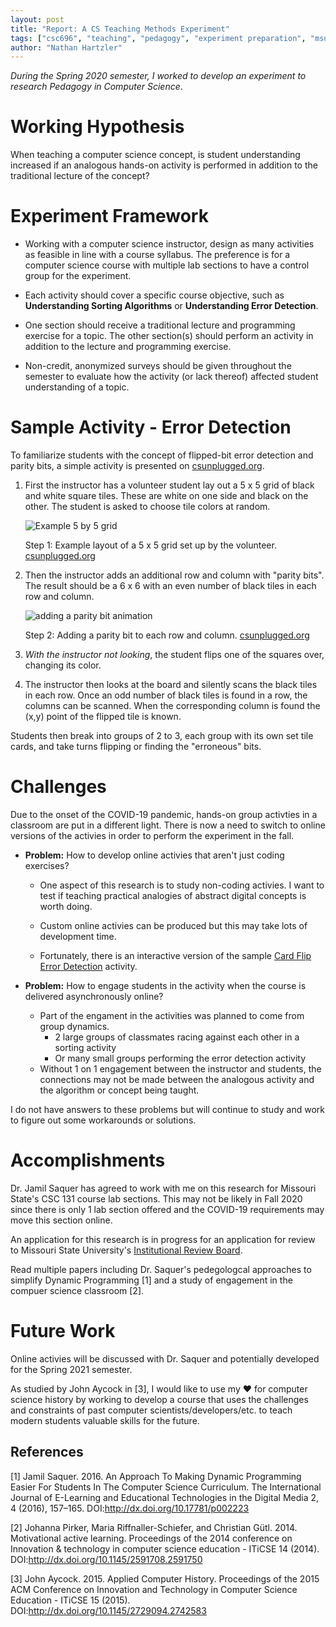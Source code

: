 ```yaml
---
layout: post
title: "Report: A CS Teaching Methods Experiment"
tags: ["csc696", "teaching", "pedagogy", "experiment preparation", "msu"]
author: "Nathan Hartzler"
---
```


*During the Spring 2020 semester, I worked to develop an experiment to research Pedagogy in Computer Science*.

# Working Hypothesis

When teaching a computer science concept, is student understanding increased if an analogous hands-on activity is performed in addition to the traditional lecture of the concept?

# Experiment Framework

- Working with a computer science instructor, design as many activities as feasible in line with a course syllabus. The preference is for a computer science course with multiple lab sections to have a control group for the experiment.

- Each activity should cover a specific course objective, such as **Understanding Sorting Algorithms** or **Understanding Error Detection**.

- One section should receive a traditional lecture and programming exercise for a topic. The other section(s) should perform an activity in addition to the lecture and programming exercise.

- Non-credit, anonymized surveys should be given throughout the semester to evaluate how the activity (or lack thereof) affected student understanding of a topic.

# Sample Activity - Error Detection

To familiarize students with the concept of flipped-bit error detection and parity bits, a simple activity is presented on [csunplugged.org](https://csunplugged.org/en/topics/error-detection-and-correction/unit-plan/parity-magic/).

1. First the instructor has a volunteer student lay out a 5 x 5 grid of black and white square tiles. These are white on one side and black on the other. The student is asked to choose tile colors at random.

    ![Example 5 by 5 grid](https://storage.googleapis.com/cs-unplugged.appspot.com/static/img/topics/parity-cards-6x6-grid-step-1.png)

    Step 1: Example layout of a 5 x 5 grid set up by the volunteer. [csunplugged.org](https://csunplugged.org/en/topics/error-detection-and-correction/unit-plan/parity-magic/)

2. Then the instructor adds an additional row and column with "parity bits". The result should be a 6 x 6 with an even number of black tiles in each row and column.

    ![adding a parity bit animation](https://storage.googleapis.com/cs-unplugged.appspot.com/static/img/topics/parity-cards.gif)

    Step 2: Adding a parity bit to each row and column. [csunplugged.org](https://csunplugged.org/en/topics/error-detection-and-correction/unit-plan/parity-magic/)

3. *With the instructor not looking*, the student flips one of the squares over, changing its color.

4. The instructor then looks at the board and silently scans the black tiles in each row. Once an odd number of black tiles is found in a row, the columns can be scanned. When the corresponding column is found the (x,y) point of the flipped tile is known.

Students then break into groups of 2 to 3, each group with its own set tile cards, and take turns flipping or finding the "erroneous" bits.

# Challenges

Due to the onset of the COVID-19 pandemic, hands-on group activties in a classroom are put in a different light. There is now a need to switch to online versions of the activies in order to perform the experiment in the fall.

- **Problem:** How to develop online activies that aren't just coding exercises?
    - One aspect of this research is to study non-coding activies. I want to test if teaching practical analogies of abstract digital concepts is worth doing.
    
    - Custom online activies can be produced but this may take lots of development time.
    
    - Fortunately, there is an interactive version of the sample [Card Flip Error Detection](https://csfieldguide.org.nz/en/interactives/parity/) activity.

- **Problem:** How to engage students in the activity when the course is delivered asynchronously online?
    - Part of the engament in the activities was planned to come from group dynamics. 
        - 2 large groups of classmates racing against each other in a sorting activity
        - Or many small groups performing the error detection activity
    - Without 1 on 1 engagement between the instructor and students, the connections may not be made between the analogous activity and the algorithm or concept being taught.

I do not have answers to these problems but will continue to study and work to figure out some workarounds or solutions.

# Accomplishments

Dr. Jamil Saquer has agreed to work with me on this research for Missouri State's CSC 131 course lab sections. This may not be likely in Fall 2020 since there is only 1 lab section offered and the COVID-19 requirements may move this section online.

An application for this research is in progress for an application for review to Missouri State University's [Institutional Review Board](https://ora.missouristate.edu/IRB.htm).

Read multiple papers including Dr. Saquer's pedegologcal approaches to simplify Dynamic Programming [1] and a study of engagement in the compuer science classroom [2].

# Future Work
Online activies will be discussed with Dr. Saquer and potentially developed for the Spring 2021 semester.

As studied by John Aycock in [3], I would like to use my ❤️ for computer science history by working to develop a course that uses the challenges and constraints of past computer scientists/developers/etc. to teach modern students valuable skills for the future.  

## References
[1] Jamil Saquer. 2016. An Approach To Making Dynamic Programming Easier For Students In The Computer Science Curriculum. The International Journal of E-Learning and Educational Technologies in the Digital Media 2, 4 (2016), 157–165. DOI:http://dx.doi.org/10.17781/p002223

[2] Johanna Pirker, Maria Riffnaller-Schiefer, and Christian Gütl. 2014. Motivational active learning. Proceedings of the 2014 conference on Innovation & technology in computer science education - ITiCSE 14 (2014). DOI:http://dx.doi.org/10.1145/2591708.2591750

[3] John Aycock. 2015. Applied Computer History. Proceedings of the 2015 ACM Conference on Innovation and Technology in Computer Science Education - ITiCSE 15 (2015). DOI:http://dx.doi.org/10.1145/2729094.2742583
